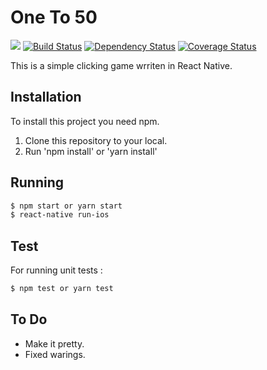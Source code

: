 # One To 50 
![](https://img.shields.io/badge/status-in%20development-yellow.svg) [![Build Status](https://travis-ci.org/carly-lee/OneTo50.svg?branch=master)](https://travis-ci.org/carly-lee/OneTo50) [![Dependency Status](https://gemnasium.com/badges/github.com/carly-lee/OneTo50.svg)](https://gemnasium.com/github.com/carly-lee/OneTo50) 
[![Coverage Status](https://coveralls.io/repos/github/carly-lee/OneTo50/badge.svg?branch=master)](https://coveralls.io/github/carly-lee/OneTo50?branch=master)

This is a simple clicking game wrriten in React Native.

## Installation

To install this project you need npm.

1. Clone this repository to your local.
2. Run 'npm install' or 'yarn install'

## Running

```bash
$ npm start or yarn start
$ react-native run-ios
```

## Test

For running unit tests :
```bash
$ npm test or yarn test
```
## To Do

- Make it pretty.
- Fixed warings.
